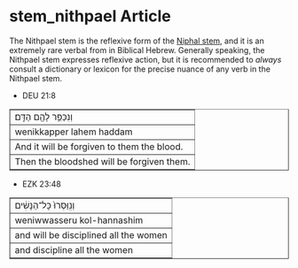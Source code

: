 # stem_nithpael Article
The Nithpael stem is the reflexive form of the [Niphal stem](https://git.door43.org/Door43/en-uhg/src/master/content/stem_niphal/02.md), and it is an extremely rare verbal from in Biblical Hebrew.  Generally speaking, the Nithpael stem expresses reflexive action, but it is recommended to *always* consult a dictionary or lexicon for the precise nuance of any verb in the Nithpael stem.

* DEU 21:8
<table border="1" class="docutils">
<colgroup>
<col width="100%" />
</colgroup>
<tbody valign="top">
<tr class="row-odd"><td>וְנִכַּפֵּ֥ר לָהֶ֖ם הַדָּֽם׃</td>
</tr>
<tr class="row-even"><td>wenikkapper lahem haddam</td>
</tr>
<tr class="row-odd"><td>And it will be forgiven to them the blood.</td>
</tr>
<tr class="row-even"><td>Then the bloodshed will be forgiven them.</td>
</tr>
</tbody>
</table>

* EZK 23:48
<table border="1" class="docutils">
<colgroup>
<col width="100%" />
</colgroup>
<tbody valign="top">
<tr class="row-odd"><td>וְנִֽוַּסְּרוּ֙ כָּל־הַנָּשִׁ֔ים</td>
</tr>
<tr class="row-even"><td>weniwwasseru kol-hannashim</td>
</tr>
<tr class="row-odd"><td>and will be disciplined all the women</td>
</tr>
<tr class="row-even"><td>and discipline all the women</td>
</tr>
</tbody>
</table>